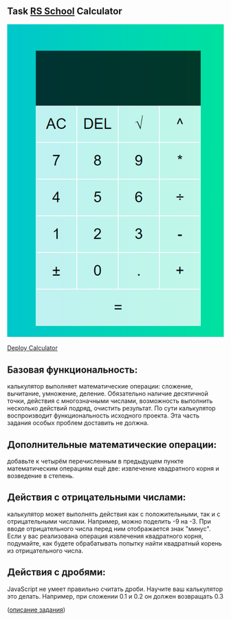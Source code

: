 ## Task [RS School](https://rs.school/) Calculator

![](https://github.com/IrenaKowalewska/calculator/blob/main/calculator.png)

[Deploy Calculator](https://rolling-scopes-school.github.io/irenakowalewska-JS2020Q3/calculator/) 

## Базовая функциональность:
калькулятор выполняет математические операции: сложение, вычитание, умножение, деление. Обязательно наличие десятичной точки, действия с многозначными числами, возможность выполнить несколько действий подряд, очистить результат. По сути калькулятор воспроизводит функциональность исходного проекта. Эта часть задания особых проблем доставить не должна.
## Дополнительные математические операции: 
добавьте к четырём перечисленным в предыдущем пункте математическим операциям ещё две: извлечение квадратного корня и возведение в степень.
## Действия с отрицательными числами:
калькулятор может выполнять действия как с положительными, так и с отрицательными числами. Например, можно поделить -9 на -3. При вводе отрицательного числа перед ним отображается знак "минус". Если у вас реализована операция извлечения квадратного корня, подумайте, как будете обрабатывать попытку найти квадратный корень из отрицательного числа.
## Действия с дробями: 
JavaScript не умеет правильно считать дроби. Научите ваш калькулятор это делать. Например, при сложении 0.1 и 0.2 он должен возвращать 0.3

([описание задания](https://github.com/rolling-scopes-school/tasks/blob/master/tasks/ready-projects/calculator.md))

